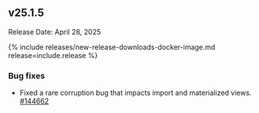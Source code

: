 ## v25.1.5

Release Date: April 28, 2025

{% include releases/new-release-downloads-docker-image.md release=include.release %}

<h3 id="v25-1-5-bug-fixes">Bug fixes</h3>

- Fixed a rare corruption bug that impacts import and materialized views. [#144662][#144662]

[#144662]: https://github.com/cockroachdb/cockroach/pull/144662
